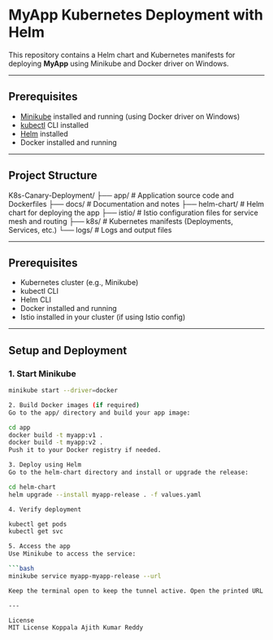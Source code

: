 # MyApp Kubernetes Deployment with Helm

This repository contains a Helm chart and Kubernetes manifests for deploying **MyApp** using Minikube and Docker driver on Windows.

---

## Prerequisites

- [Minikube](https://minikube.sigs.k8s.io/docs/start/) installed and running (using Docker driver on Windows)
- [kubectl](https://kubernetes.io/docs/tasks/tools/) CLI installed
- [Helm](https://helm.sh/docs/intro/install/) installed
- Docker installed and running

---

## Project Structure
K8s-Canary-Deployment/
├── app/ # Application source code and Dockerfiles
├── docs/ # Documentation and notes
├── helm-chart/ # Helm chart for deploying the app
├── istio/ # Istio configuration files for service mesh and routing
├── k8s/ # Kubernetes manifests (Deployments, Services, etc.)
└── logs/ # Logs and output files

---

## Prerequisites

- Kubernetes cluster (e.g., Minikube)
- kubectl CLI
- Helm CLI
- Docker installed and running
- Istio installed in your cluster (if using Istio config)

---

## Setup and Deployment

### 1. Start Minikube

```bash
minikube start --driver=docker

2. Build Docker images (if required)
Go to the app/ directory and build your app image:

cd app
docker build -t myapp:v1 .
docker build -t myapp:v2 .
Push it to your Docker registry if needed.

3. Deploy using Helm
Go to the helm-chart directory and install or upgrade the release:

cd helm-chart
helm upgrade --install myapp-release . -f values.yaml

4. Verify deployment

kubectl get pods
kubectl get svc

5. Access the app
Use Minikube to access the service:

```bash
minikube service myapp-myapp-release --url

Keep the terminal open to keep the tunnel active. Open the printed URL in your browser.

---

License
MIT License Koppala Ajith Kumar Reddy







